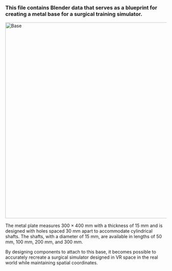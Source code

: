 ### This file contains Blender data that serves as a blueprint for creating a metal base for a surgical training simulator.

<img width="612" alt="Base" src="https://github.com/user-attachments/assets/b86f7769-fc18-40b7-b045-84d77a1e850a" />

The metal plate measures 300 × 400 mm with a thickness of 15 mm and is designed with holes spaced 30 mm apart to accommodate cylindrical shafts. The shafts, with a diameter of 15 mm, are available in lengths of 50 mm, 100 mm, 200 mm, and 300 mm. 

By designing components to attach to this base, it becomes possible to accurately recreate a surgical simulator designed in VR space in the real world while maintaining spatial coordinates.

